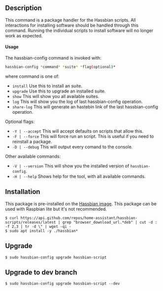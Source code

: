 ## Description
This command is a package handler for the Hassbian scripts. All interactions for installing software should be handled through this command. Running the individual scripts to install software will no longer work as expected.

#### Usage
The hassbian-config command is invoked with:
```bash
hassbian-config *command* *suite* *flag(optional)*
```
where command is one of:
- `install` Use this to install an suite.
- `upgrade` Use this to upgrade an installed suite.
- `show` This will show you all available suites.
- `log` This will show you the log of last hassbian-config operation.
- `share-log` This will generate an hastebin link of the last hassbian-config operation.

Optional flags:
- `-Y | --accept` This will accept defaults on scripts that allow this.
- `-F | --force` This will force run an script. This is useful if you need to reinstall a package.
- `-D | --debug` This will output every comand to the console.

Other available commands:
- `-V | --version` This will show you the installed version of `hassbian-config`.
- `-H | --help` Shows help for the tool, with all available commands.

## Installation
This package is pre-installed on the [Hassbian image](https://github.com/home-assistant/pi-gen/releases).
This package can be used with Raspbian lite but it's not recommended.
```
$ curl https://api.github.com/repos/home-assistant/hassbian-scripts/releases/latest | grep "browser_download_url.*deb" | cut -d : -f 2,3 | tr -d \" | wget -qi -
$ sudo apt install -y ./hassbian*
```


## Upgrade
```
$ sudo hassbian-config upgrade hassbian-script
```

## Upgrade to dev branch
```
$ sudo hassbian-config upgrade hassbian-script --dev
```

